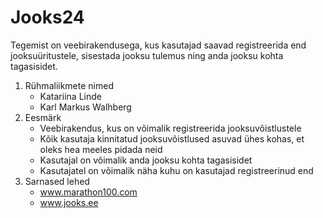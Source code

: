 # Jooks24

Tegemist on veebirakendusega, kus kasutajad saavad registreerida end jooksuüritustele, sisestada jooksu tulemus 
ning anda jooksu kohta tagasisidet. 


1. Rühmaliikmete nimed
    * Katariina Linde
    * Karl Markus Walhberg
2. Eesmärk
    * Veebirakendus, kus on võimalik registreerida jooksuvõistlustele
    * Kõik kasutaja kinnitatud jooksuvõistlused asuvad ühes kohas, et oleks hea meeles pidada neid 
    * Kasutajal on võimalik anda jooksu kohta tagasisidet
    * Kasutajatel on võimalik näha kuhu on kasutajad registreerinud end 
3. Sarnased lehed
    * www.marathon100.com
    * www.jooks.ee


